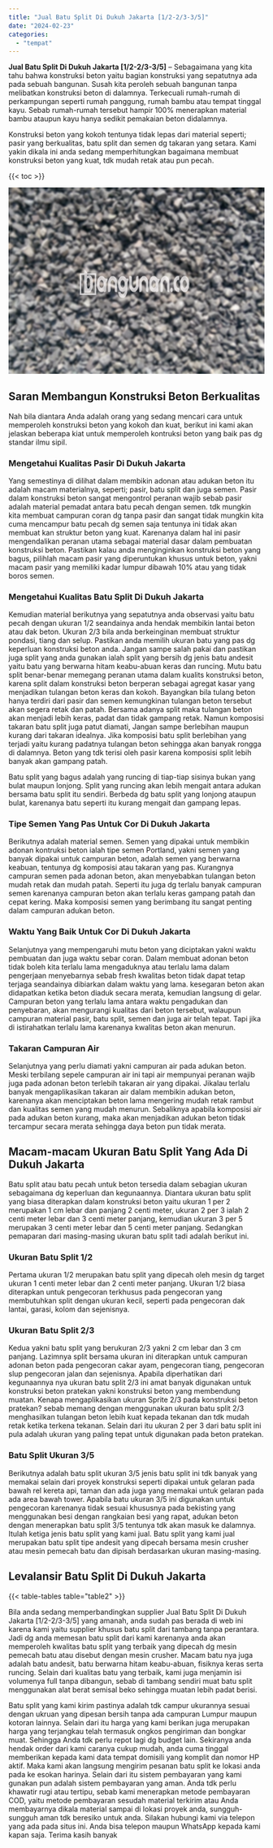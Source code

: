 ```yaml
---
title: "Jual Batu Split Di Dukuh Jakarta [1/2-2/3-3/5]"
date: "2024-02-23"
categories: 
  - "tempat"
---
```


**Jual Batu Split Di Dukuh Jakarta \[1/2-2/3-3/5\]** – Sebagaimana yang kita tahu bahwa konstruksi beton yaitu bagian konstruksi yang sepatutnya ada pada sebuah bangunan. Susah kita peroleh sebuah bangunan tanpa melibatkan konstruksi beton di dalamnya. Terkecuali rumah-rumah di perkampungan seperti rumah panggung, rumah bambu atau tempat tinggal kayu. Sebab rumah-rumah tersebut hampir 100% menerapkan material bambu ataupun kayu hanya sedikit pemakaian beton didalamnya.

Konstruksi beton yang kokoh tentunya tidak lepas dari material seperti; pasir yang berkualitas, batu split dan semen dg takaran yang setara. Kami yakin dikala ini anda sedang memperhitungkan bagaimana membuat konstruksi beton yang kuat, tdk mudah retak atau pun pecah.

{{< toc >}}

![Jual Batu Split Di Dukuh Jakarta [1/2-2/3-3/5]](/images/jual-batu-split-17.png)

## Saran Membangun Konstruksi Beton Berkualitas

Nah bila diantara Anda adalah orang yang sedang mencari cara untuk memperoleh konstruksi beton yang kokoh dan kuat, berikut ini kami akan jelaskan beberapa kiat untuk memperoleh kontruksi beton yang baik pas dg standar ilmu sipil.

### Mengetahui Kualitas Pasir Di Dukuh Jakarta

Yang semestinya di dilihat dalam membikin adonan atau adukan beton itu adalah macam materialnya, seperti; pasir, batu split dan juga semen. Pasir dalam konstruksi beton sangat mengontrol peranan wajib sebab pasir adalah material pemadat antara batu pecah dengan semen. tdk mungkin kita membuat campuran coran dg tanpa pasir dan sangat tidak mungkin kita cuma mencampur batu pecah dg semen saja tentunya ini tidak akan membuat kan struktur beton yang kuat. Karenanya dalam hal ini pasir mengendalikan peranan utama sebagai material dasar dalam pembuatan konstruksi beton. Pastikan kalau anda menginginkan konstruksi beton yang bagus, pilihlah macam pasir yang diperuntukan khusus untuk beton, yakni macam pasir yang memiliki kadar lumpur dibawah 10% atau yang tidak boros semen.

### Mengetahui Kualitas Batu Split Di Dukuh Jakarta

Kemudian material berikutnya yang sepatutnya anda observasi yaitu batu pecah dengan ukuran 1/2 seandainya anda hendak membikin lantai beton atau dak beton. Ukuran 2/3 bila anda berkeinginan membuat struktur pondasi, tiang dan selup. Pastikan anda memilih ukuran batu yang pas dg keperluan konstruksi beton anda. Jangan sampe salah pakai dan pastikan juga split yang anda gunakan ialah split yang bersih dg jenis batu andesit yaitu batu yang berwarna hitam keabu-abuan keras dan runcing. Mutu batu split benar-benar memegang peranan utama dalam kualits konstruksi beton, karena split dalam konstruksi beton berperan sebagai agregat kasar yang menjadikan tulangan beton keras dan kokoh. Bayangkan bila tulang beton hanya terdiri dari pasir dan semen kemungkinan tulangan beton tersebut akan segera retak dan patah. Bersama adanya split maka tulangan beton akan menjadi lebih keras, padat dan tidak gampang retak. Namun komposisi takaran batu split juga patut diamati, Jangan sampe berlebihan maupun kurang dari takaran idealnya. Jika komposisi batu split berlebihan yang terjadi yaitu kurang padatnya tulangan beton sehingga akan banyak rongga di dalamnya. Beton yang tdk terisi oleh pasir karena komposisi split lebih banyak akan gampang patah.

Batu split yang bagus adalah yang runcing di tiap-tiap sisinya bukan yang bulat maupun lonjong. Split yang runcing akan lebih mengait antara adukan bersama batu split itu sendiri. Berbeda dg batu split yang lonjong ataupun bulat, karenanya batu seperti itu kurang mengait dan gampang lepas.

### Tipe Semen Yang Pas Untuk Cor Di Dukuh Jakarta

Berikutnya adalah material semen. Semen yang dipakai untuk membikin adonan kontruksi beton ialah tipe semen Portland, yakni semen yang banyak dipakai untuk campuran beton, adalah semen yang berwarna keabuan, tentunya dg komposisi atau takaran yang pas. Kurangnya campuran semen pada adonan beton, akan menyebabkan tulangan beton mudah retak dan mudah patah. Seperti itu juga dg terlalu banyak campuran semen karenanya campuran beton akan terlalu keras gampang patah dan cepat kering. Maka komposisi semen yang berimbang itu sangat penting dalam campuran adukan beton.

### Waktu Yang Baik Untuk Cor Di Dukuh Jakarta

Selanjutnya yang mempengaruhi mutu beton yang diciptakan yakni waktu pembuatan dan juga waktu sebar coran. Dalam membuat adonan beton tidak boleh kita terlalu lama mengaduknya atau terlalu lama dalam pengerjaan menyebarnya sebab fresh kwalitas beton tidak dapat tetap terjaga seandainya dibiarkan dalam waktu yang lama. kesegaran beton akan didapatkan ketika beton diaduk secara merata, kemudian langsung di gelar. Campuran beton yang terlalu lama antara waktu pengadukan dan penyebaran, akan mengurangi kualitas dari beton tersebut, walaupun campuran material pasir, batu split, semen dan juga air telah tepat. Tapi jika di istirahatkan terlalu lama karenanya kwalitas beton akan menurun.

### Takaran Campuran Air

Selanjutnya yang perlu diamati yakni campuran air pada adukan beton. Meski terbilang sepele campuran air ini tapi air mempunyai peranan wajib juga pada adonan beton terlebih takaran air yang dipakai. Jikalau terlalu banyak mengaplikasikan takaran air dalam membikin adukan beton, karenanya akan menciptakan beton lama mengering mudah retak rambut dan kualitas semen yang mudah menurun. Sebaliknya apabila komposisi air pada adukan beton kurang, maka akan menjadikan adukan beton tidak tercampur secara merata sehingga daya beton pun tidak merata.

## Macam-macam Ukuran Batu Split Yang Ada Di Dukuh Jakarta

Batu split atau batu pecah untuk beton tersedia dalam sebagian ukuran sebagaimana dg keperluan dan kegunaannya. Diantara ukuran batu split yang biasa diterapkan dalam konstruksi beton yaitu ukuran 1 per 2 merupakan 1 cm lebar dan panjang 2 centi meter, ukuran 2 per 3 ialah 2 centi meter lebar dan 3 centi meter panjang, kemudian ukuran 3 per 5 merupakan 3 centi meter lebar dan 5 centi meter panjang. Sedangkan pemaparan dari masing-masing ukuran batu split tadi adalah berikut ini.

### Ukuran Batu Split 1/2

Pertama ukuran 1/2 merupakan batu split yang dipecah oleh mesin dg target ukuran 1 centi meter lebar dan 2 centi meter panjang. Ukuran 1/2 biasa diterapkan untuk pengecoran terkhusus pada pengecoran yang membutuhkan split dengan ukuran kecil, seperti pada pengecoran dak lantai, garasi, kolom dan sejenisnya.

### Ukuran Batu Split 2/3

Kedua yakni batu split yang berukuran 2/3 yakni 2 cm lebar dan 3 cm panjang. Lazimnya split bersama ukuran ini diterapkan untuk campuran adonan beton pada pengecoran cakar ayam, pengecoran tiang, pengecoran slup pengecoran jalan dan sejenisnya. Apabila diperhatikan dari kegunaannya nya ukuran batu split 2/3 ini amat banyak digunakan untuk konstruksi beton pratekan yakni konstruksi beton yang membendung muatan. Kenapa mengaplikasikan ukuran Sprite 2/3 pada konstruksi beton pratekan? sebab memang dengan menggunakan ukuran batu split 2/3 menghasilkan tulangan beton lebih kuat kepada tekanan dan tdk mudah retak ketika terkena tekanan. Selain dari itu ukuran 2 per 3 dari batu split ini pula adalah ukuran yang paling tepat untuk digunakan pada beton pratekan.

### Batu Split Ukuran 3/5

Berikutnya adalah batu split ukuran 3/5 jenis batu split ini tdk banyak yang memakai selain dari proyek konstruksi seperti dipakai untuk gelaran pada bawah rel kereta api, taman dan ada juga yang memakai untuk gelaran pada ada area bawah tower. Apabila batu ukuran 3/5 ini digunakan untuk pengecoran karenanya tidak sesuai khususnya pada bekisting yang menggunakan besi dengan rangkaian besi yang rapat, adukan beton dengan menerapkan batu split 3/5 tentunya tdk akan masuk ke dalamnya. Itulah ketiga jenis batu split yang kami jual. Batu split yang kami jual merupakan batu split tipe andesit yang dipecah bersama mesin crusher atau mesin pemecah batu dan dipisah berdasarkan ukuran masing-masing.

## Levalansir Batu Split Di Dukuh Jakarta

{{< table-tables table="table2" >}}

Bila anda sedang memperbandingkan supplier Jual Batu Split Di Dukuh Jakarta \[1/2-2/3-3/5\] yang amanah, anda sudah pas berada di web ini karena kami yaitu supplier khusus batu split dari tambang tanpa perantara. Jadi dg anda memesan batu split dari kami karenanya anda akan memperoleh kwalitas batu split yang terbaik yang dipecah dg mesin pemecah batu atau disebut dengan mesin crusher. Macam batu nya juga adalah batu andesit, batu berwarna hitam keabu-abuan, fisiknya keras serta runcing. Selain dari kualitas batu yang terbaik, kami juga menjamin isi volumenya full tanpa dibangun, sebab di tambang sendiri muat batu split menggunakan alat berat semisal beko sehingga muatan lebih padat berisi.

Batu split yang kami kirim pastinya adalah tdk campur ukurannya sesuai dengan ukruan yang dipesan bersih tanpa ada campuran Lumpur maupun kotoran lainnya. Selain dari itu harga yang kami berikan juga merupakan harga yang terjangkau telah termasuk ongkos pengiriman dan bongkar muat. Sehingga Anda tdk perlu repot lagi dg budget lain. Sekiranya anda hendak order dari kami caranya cukup mudah, anda cuma tinggal memberikan kepada kami data tempat domisili yang komplit dan nomor HP aktif. Maka kami akan langsung mengirim pesanan batu split ke lokasi anda pada ke esokan harinya. Selain dari itu sistem pembayaran yang kami gunakan pun adalah sistem pembayaran yang aman. Anda tdk perlu khawatir rugi atau tertipu, sebab kami menerapkan metode pembayaran COD, yaitu metode pembayaran sesudah material terkirim atau Anda membayarnya dikala material sampai di lokasi proyek anda, sungguh-sungguh aman tdk beresiko untuk anda. Silakan hubungi kami via telepon yang ada pada situs ini. Anda bisa telepon maupun WhatsApp kepada kami kapan saja. Terima kasih banyak
